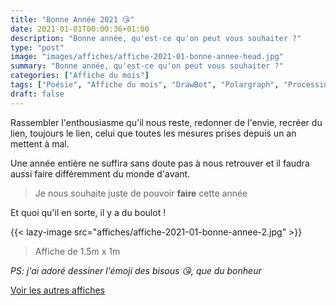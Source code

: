 ```yaml
---
title: "Bonne Année 2021 😘"
date: 2021-01-01T00:00:36+01:00
description: "Bonne année, qu'est-ce qu'on peut vous souhaiter ?"
type: "post"
image: "images/affiches/affiche-2021-01-bonne-annee-head.jpg"
summary: "Bonne année, qu'est-ce qu'on peut vous souhaiter ?"
categories: ["Affiche du mois"]
tags: ["Poésie", "Affiche du mois", "DrawBot", "Polargraph", "Processing", "Maker"]
draft: false
---
```


Rassembler l'enthousiasme qu'il nous reste, redonner de l'envie, recréer du lien, toujours le lien, celui que toutes les mesures prises depuis un an mettent à mal. 

Une année entière ne suffira sans doute pas à nous retrouver et il faudra aussi faire différemment du monde d'avant.

> Je nous souhaite juste de pouvoir **faire** cette année

Et quoi qu'il en sorte, il y a du boulot !

{{< lazy-image src="affiches/affiche-2021-01-bonne-annee-2.jpg" >}} 

> Affiche de 1.5m x 1m

*PS: j'ai adoré dessiner l'émoji des bisous 😘, que du bonheur*

[Voir les autres affiches](/categories/affiche-du-mois)
